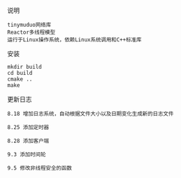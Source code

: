 说明
```
tinymuduo网络库
Reactor多线程模型
运行于Linux操作系统，依赖Linux系统调用和C++标准库
```
安装
```
mkdir build
cd build
cmake ..
make
```
更新日志
```
8.18 增加日志系统，自动根据文件大小以及日期变化生成新的日志文件

8.25 添加定时器  

8.28 添加客户端  

9.3 添加时间轮

9.5 修改非线程安全的函数
```